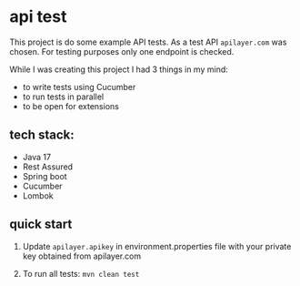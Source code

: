 # api test

This project is do some example API tests. As a test API `apilayer.com` was chosen. For testing purposes only one
endpoint is checked.

While I was creating this project I had 3 things in my mind:

- to write tests using Cucumber
- to run tests in parallel
- to be open for extensions

## tech stack:
- Java 17
- Rest Assured
- Spring boot
- Cucumber
- Lombok

## quick start

1. Update `apilayer.apikey` in environment.properties file with your private key obtained from apilayer.com

2. To run all tests:
   `mvn clean test`
